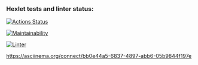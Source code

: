 ### Hexlet tests and linter status:
[![Actions Status](https://github.com/Alexey060191/frontend-project-lvl1/workflows/hexlet-check/badge.svg)](https://github.com/Alexey060191/frontend-project-lvl1/actions)

[![Maintainability](https://api.codeclimate.com/v1/badges/a99a88d28ad37a79dbf6/maintainability)](https://codeclimate.com/github/codeclimate/codeclimate/maintainability)

[![Linter](https://github.com/Alexey060191/frontend-project-lvl1/workflows/Linter/badge.svg)](https://github.com/Alexey060191/frontend-project-lvl1/actions)

https://asciinema.org/connect/bb0e44a5-6837-4897-abb6-05b9844f197e


